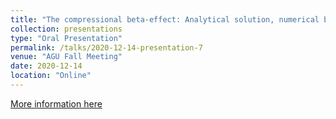 ```yaml
---
title: "The compressional beta-effect: Analytical solution, numerical benchmark, and data analysis"
collection: presentations
type: "Oral Presentation"
permalink: /talks/2020-12-14-presentation-7
venue: "AGU Fall Meeting"
date: 2020-12-14
location: "Online"
---
```


[More information here](https://agu.confex.com/agu/fm20/meetingapp.cgi/Paper/676168)
